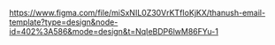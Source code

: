 https://www.figma.com/file/miSxNIL0Z30VrKTfIoKjKX/thanush-email-template?type=design&node-id=402%3A586&mode=design&t=NqIeBDP6lwM86FYu-1
